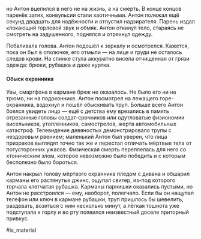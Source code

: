 
но Антон вцепился в него не на жизнь, а на смерть. В конце концов паренёк затих, конвульсии стали хаотичными. Антон полежал ещё секунд двадцать для надёжности и отпустил надзирателя. Парень издал клокающий горловой звук и обмяк. Антон откинул тело, стараясь не смотреть на задушенного, поднялся и отряхнул одежду.

Побаливала голова. Антон подошёл к зеркалу и осмотрелся. Кажется, пока он был в отключке, его отмыли — на лице и груди не осталось следов крови. На спинке стула аккуратно висела отчищенная от грязи одежда: брюки, рубашка и даже куртка.

#### Обыск охранника
Увы, смартфона в кармане брюк не оказалось. Не было его ни на трюмо, ни на подоконнике. Антон посмотрел на лежащего горе-охранника, вздохнул и пошёл обыскивать труп. Больше всего Антон боялся увидеть лицо —  ещё с детства ему врезались в память отрезанные головы солдат-срочников или одутловатые физиономии висельников, утопленников, самострелов, жертв автомобильных катастроф. Телевидение девяностых демонстрировало трупы с нездоровым рвением; маленький Антон был уверен, что лица призраков выглядят точно так же и перестал отличать мёртвые тела от потусторонних ужасов. Физическая смерть переплелась для него со хтоническим злом, которое невозможно было победить и с которым бесполезно было бороться.

Антон накрыл голову мёртвого охранника пледом с дивана и обшарил карманы его растянутых джинс, ощупал свитер, из-под которого торчала клетчатая рубашка. Карманы парнишки оказались пустыми, но Антон не расстроился — ему, наоборот, полегчало. Если бы он нащупал телефон или ключ в кармане рубашки, труп пришлось бы шевелить, раздевать, возиться с ним несколько минут, а лёгкая тошнота уже подступала к горлу и во рту появился неизвестный доселе приторный привкус.

#is_material